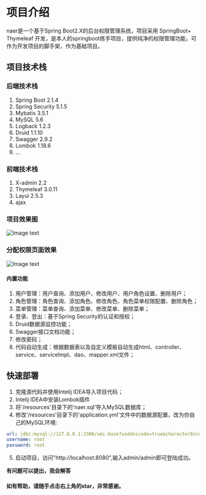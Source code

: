 # 项目介绍

naer是一个基于Spring Boot2.X的后台权限管理系统，项目采用 SpringBoot+ Thymeleaf 开发，是本人的springboot练手项目，提供纯净的权限管理功能，可作为开发项目的脚手架，作为基础项目。

 

## 项目技术栈

### 后端技术栈

1. Spring Boot 2.1.4
2. Spring Security 5.1.5
3. Mybatis 3.5.1
4. MySQL 5.6
5. Logback 1.2.3
6. Druid 1.1.10
7. Swagger 2.9.2
8. Lombok 1.18.6
9. ...

### 前端技术栈

1. X-admin 2.2
2. Thymeleaf 3.0.11
3. Layui 2.5.3
4. ajax

### 项目效果图
![Image text](https://github.com/lvminghui/naer--SpringBoot-learning/blob/master/image/%E7%A4%BA%E4%BE%8B1.PNG)

### 分配权限页面效果
  ![Image text](https://github.com/lvminghui/naer--SpringBoot-learning/blob/master/image/%E7%A4%BA%E4%BE%8B2%20.PNG)

#### 内置功能
1. 用户管理：用户查询、添加用户、修改用户、用户角色设置、删除用户；
2. 角色管理：角色查询、添加角色、修改角色、角色菜单权限配置、删除角色；
3. 菜单管理：菜单查询、添加菜单、修改菜单、删除菜单；
4. 登录、登出：基于Spring Security的认证和授权；
5. Druid数据源监控功能；
6. Swagger接口文档功能；
7. 修改密码；
8. 代码自动生成：根据数据表以及自定义模板自动生成html、controller、service、serviceImpl、dao、mapper.xml文件；

## 快速部署

1. 克隆源代码并使用Intelij IDEA导入项目代码；
2. Intelij IDEA中安装Lombok插件
3. 将'/resources'目录下的'naer.sql'导入MySQL数据库；
4. 修改'/resources'目录下的'application.yml'文件中的数据源配置，改为你自己的MySQL环境:

```yml
url: jdbc:mysql://127.0.0.1:3306/umi-base?useUnicode=true&characterEncoding=utf-8&allowMultiQueries=true&useSSL=false&serverTimezone=UTC
username: root
password: root
```

5. 启动项目，访问"http://localhost:8080",输入admin/admin即可登陆成功。



**有问题可以提出，我会解答**

#### 如有帮助，请随手点击右上角的star，非常感谢。



